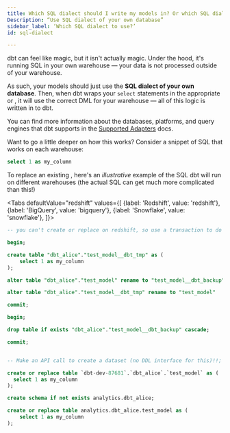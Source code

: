```yaml
---
title: Which SQL dialect should I write my models in? Or which SQL dialect does dbt use?
Description: “Use SQL dialect of your own database”
sidebar_label: ‘Which SQL dialect to use?’
id: sql-dialect

---
```



dbt can feel like magic, but it isn't actually magic. Under the hood, it's running SQL in your own warehouse — your data is not processed outside of your warehouse.

As such, your models should just use the **SQL dialect of your own database**. Then, when dbt wraps your `select` statements in the appropriate <Term id="ddl" /> or <Term id="dml" />, it will use the correct DML for your warehouse — all of this logic is written in to dbt.

You can find more information about the databases, platforms, and query engines that dbt supports in the [Supported Adapters](available-adapters) docs.

Want to go a little deeper on how this works? Consider a snippet of SQL that works on each warehouse:

<File name='models/test_model.sql'>

```sql
select 1 as my_column

```

</File>

To replace an existing <Term id="table" />, here's an _illustrative_ example of the SQL dbt will run on different warehouses (the actual SQL can get much more complicated than this!)

<Tabs
  defaultValue="redshift"
  values={[
    {label: 'Redshift', value: 'redshift'},
    {label: 'BigQuery', value: 'bigquery'},
    {label: 'Snowflake', value: 'snowflake'},
  ]}>
  <TabItem value="redshift">

```sql
-- you can't create or replace on redshift, so use a transaction to do this in an atomic way

begin;

create table "dbt_alice"."test_model__dbt_tmp" as (
    select 1 as my_column
);

alter table "dbt_alice"."test_model" rename to "test_model__dbt_backup";

alter table "dbt_alice"."test_model__dbt_tmp" rename to "test_model"

commit;

begin;

drop table if exists "dbt_alice"."test_model__dbt_backup" cascade;

commit;
```

  </TabItem>

  <TabItem value="bigquery">

```sql

-- Make an API call to create a dataset (no DDL interface for this)!!;

create or replace table `dbt-dev-87681`.`dbt_alice`.`test_model` as (
  select 1 as my_column
);
```

  </TabItem>

  <TabItem value="snowflake">

```sql
create schema if not exists analytics.dbt_alice;

create or replace table analytics.dbt_alice.test_model as (
    select 1 as my_column
);
```

  </TabItem>
</Tabs>
